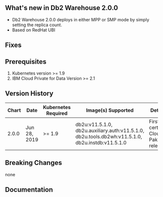 ## What's new in Db2 Warehouse 2.0.0

* Db2 Warehouse 2.0.0 deploys in either MPP or SMP mode by simply setting the replica count. 
* Based on RedHat UBI

## Fixes
## Prerequisites

1. Kubernetes version >= 1.9
2. IBM Cloud Private for Data Version >= 2.1

## Version History

| Chart | Date        | Kubernetes Required | Image(s) Supported                                        | Details                                                                              |
| ----- | ----------- | ------------------- | --------------------------------------------------------- | ------------------------------------------------------------------------------------ |
| 2.0.0 | Jun 28, 2019| >= 1.9   | db2u:v11.5.1.0, db2u.auxiliary.auth:v11.5.1.0, db2u.tools.db2wh:v11.5.1.0, db2u.instdb:v11.5.1.0 | First certified Cloud Pak release |


## Breaking Changes
none

## Documentation
